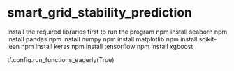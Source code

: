 # smart_grid_stability_prediction

Install the required libraries first to run the program
npm install seaborn
npm install pandas
npm install numpy
npm install matplotlib
npm install scikit-lean
npm install keras
npm install tensorflow
npm install xgboost

tf.config.run_functions_eagerly(True)
